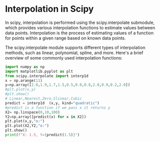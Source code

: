 # Interpolation in Scipy
In scipy, interpolation is performed using the scipy.interpolate submodule, which provides various interpolation functions to estimate values between data points. Interpolation is the process of estimating values of a function for points within a given range based on known data points.

The scipy.interpolate module supports different types of interpolation methods, such as linear, polynomial, spline, and more. Here's a brief overview of some commonly used interpolation functions:
```python
import numpy as np
import matplotlib.pyplot as plt
from scipy.interpolate import interp1d
x = np.arange(11)
y=np.array([2.0,1.9,1.7,1.5,0.5,0.0,0.8,2.0,0.9,0.2,2.0])
#plt.plot(x,y)
#plt.show()
# Linear,Nearest,Zero,Slinear,Cubic
predict = interp1d  (x,y, kind="quadratic")
#predict is a function if we pass x it returns y
X2= np.linspace(0,10,100)
Y2=np.array([predict(x) for x in X2])
plt.plot(x,y,"o:")
plt.plot(X2,Y2,"o:")
plt.show()
print(f"X: 1.5, Y={predict(1.5)}")
```
